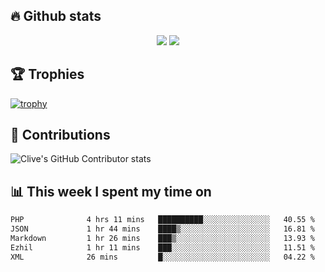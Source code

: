 ## &#128293; Github stats

<!-- GitHub Readme Streak Stats - https://github.com/DenverCoder1/github-readme-streak-stats -->
<p align="center">

<picture>
  <source 
    srcset="https://github-readme-stats.vercel.app/api?username=clivewalkden&count_private=true&show_icons=true&theme=darcula"
    media="(prefers-color-scheme: dark)"
  />
  <source
    srcset="https://github-readme-stats.vercel.app/api?username=clivewalkden&count_private=true&show_icons=true&theme=calm"
    media="(prefers-color-scheme: light), (prefers-color-scheme: no-preference)"
  />
  <img src="https://github-readme-stats.vercel.app/api?username=clivewalkden&count_private=true&show_icons=true&theme=darcula" />
</picture>

<a href="https://git.io/streak-stats" target="_blank">
  <img src="http://github-readme-streak-stats.herokuapp.com?user=clivewalkden&theme=darcula&date_format=j%20M%5B%20Y%5D" />
</a>

</p>

## &#127942; Trophies
[![trophy](https://github-profile-trophy.vercel.app/?username=clivewalkden&theme=onedark)](https://github.com/clivewalkden/github-profile-trophy)

## &#129309; Contributions
![Clive's GitHub Contributor stats](https://github-contributor-stats.vercel.app/api?username=clivewalkden)

## &#128202; This week I spent my time on
<!--START_SECTION:waka-->

```txt
PHP              4 hrs 11 mins   ██████████░░░░░░░░░░░░░░░   40.55 %
JSON             1 hr 44 mins    ████▒░░░░░░░░░░░░░░░░░░░░   16.81 %
Markdown         1 hr 26 mins    ███▒░░░░░░░░░░░░░░░░░░░░░   13.93 %
Ezhil            1 hr 11 mins    ███░░░░░░░░░░░░░░░░░░░░░░   11.51 %
XML              26 mins         █░░░░░░░░░░░░░░░░░░░░░░░░   04.22 %
```

<!--END_SECTION:waka-->
